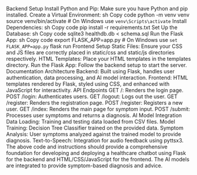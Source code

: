 Backend Setup
Install Python and Pip: Make sure you have Python and pip installed.
Create a Virtual Environment:
sh
Copy code
python -m venv venv
source venv/bin/activate  # On Windows use `venv\Scripts\activate`
Install Dependencies:
sh
Copy code
pip install -r requirements.txt
Set Up the Database:
sh
Copy code
sqlite3 healthdb.db < schema.sql
Run the Flask App:
sh
Copy code
export FLASK_APP=app.py  # On Windows use `set FLASK_APP=app.py`
flask run
Frontend Setup
Static Files: Ensure your CSS and JS files are correctly placed in static/css and static/js directories respectively.
HTML Templates: Place your HTML templates in the templates directory.
Run the Flask App: Follow the backend setup to start the server.
Documentation
Architecture
Backend: Built using Flask, handles user authentication, data processing, and AI model interaction.
Frontend: HTML templates rendered by Flask, styled using CSS, and enhanced with JavaScript for interactivity.
API Endpoints
GET /: Renders the login page.
POST /login: Authenticates users.
GET /logout: Logs out the user.
GET /register: Renders the registration page.
POST /register: Registers a new user.
GET /index: Renders the main page for symptom input.
POST /submit: Processes user symptoms and returns a diagnosis.
AI Model Integration
Data Loading: Training and testing data loaded from CSV files.
Model Training: Decision Tree Classifier trained on the provided data.
Symptom Analysis: User symptoms analyzed against the trained model to provide diagnosis.
Text-to-Speech: Integration for audio feedback using pyttsx3.
The above code and instructions should provide a comprehensive foundation for developing and deploying a healthcare chatbot using Flask for the backend and HTML/CSS/JavaScript for the frontend. The AI models are integrated to provide symptom-based diagnosis and advice.
